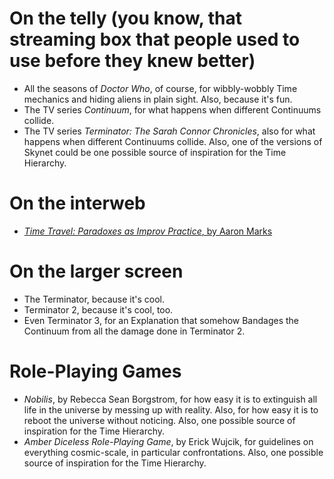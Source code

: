 # On the telly \(you know, that streaming box that people used to use before they knew better\) 

* All the seasons of _Doctor Who_, of course, for wibbly-wobbly Time mechanics and hiding aliens in plain sight. Also, because it's fun.
* The TV series _Continuum_, for what happens when different Continuums collide.
* The TV series _Terminator: The Sarah Connor Chronicles_, also for what happens when different Continuums collide. Also, one of the versions of Skynet could be one possible source of inspiration for the Time Hierarchy.

# On the interweb

* [_Time Travel: Paradoxes as Improv Practice_, by Aaron Marks](https://cannibalhalflinggaming.com/2018/07/18/time-travel-paradoxes-as-improv-practice/)

# On the larger screen

* The Terminator, because it's cool.
* Terminator 2, because it's cool, too.
* Even Terminator 3, for an Explanation that somehow Bandages the Continuum from all the damage done in Terminator 2.

# Role-Playing Games

* _Nobilis_, by Rebecca Sean Borgstrom, for how easy it is to extinguish all life in the universe by messing up with reality. Also, for how easy it is to reboot the universe without noticing. Also, one possible source of inspiration for the Time Hierarchy.
* _Amber Diceless Role-Playing Game_, by Erick Wujcik, for guidelines on everything cosmic-scale, in particular confrontations. Also, one possible source of inspiration for the Time Hierarchy.



